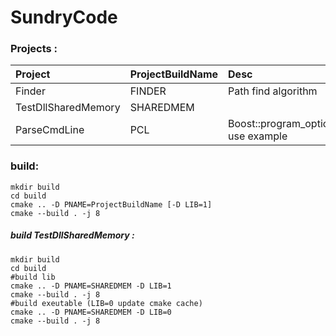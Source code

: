 # SundryCode

### Projects :
| Project             | ProjectBuildName | Desc                               |
| :------------------ | :--------------- | :--------------------------------- |
| Finder              | FINDER           | Path find algorithm                |
| TestDllSharedMemory | SHAREDMEM        |                                    |
| ParseCmdLine        | PCL              | Boost::program_options use example |

### build:
```
mkdir build
cd build
cmake .. -D PNAME=ProjectBuildName [-D LIB=1]
cmake --build . -j 8
```

##### build TestDllSharedMemory :
```
mkdir build
cd build
#build lib
cmake .. -D PNAME=SHAREDMEM -D LIB=1
cmake --build . -j 8
#build exeutable (LIB=0 update cmake cache)
cmake .. -D PNAME=SHAREDMEM -D LIB=0
cmake --build . -j 8
```

